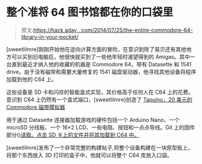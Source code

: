 # 整个准将 64 图书馆都在你的口袋里

> 原文:[https://hack aday . com/2014/07/25/the-entire-commodore-64-library-in-your-pocket/](https://hackaday.com/2014/07/25/the-entire-commodore-64-library-in-your-pocket/)

[sweetlilmre]刚刚开始他在逆向计算方面的冒险，在意识到除了易贝还有其他地方可以买到旧电脑后，他很快就买到了一些他年轻时渴望得到的 Amigas。其中一台直到最近才纳入他的收藏的机器是 Commodore 64，带有 Datasette 和 1541 drive。由于没有磁带和需要大量修复的 1541 磁盘驱动器，他寻找其他设备将程序加载到他的 C64 上。

这些设备是 SD 卡和闪存的智能盒式实现，其价格高于任何人在 C64 上的花费。意识到 C64 上仍然有一个盒式端口，[sweetlilmre]创造了 [Tapuino，20 美元的 Commodore 磁带模拟器](http://hackaday.io/project/1985-Tapuino%2C-the-%2420-C64-Tape-Emulator)

用于通过 Datasette 连接器加载游戏的硬件包括一个 Arduino Nano、一个 microSD 分线板、一个 16×2 LCD、一些电阻、按钮和一点点导线。Git 上的固件部分([)读取。点击 SD 卡上的文件并将其加载到 C64 中。](https://github.com/sweetlilmre/tapuino)

[sweetlilmre]发布了一个非常完整的构建帖子,将整个设备构建在一块原型板上，将那个东西放入 3D 打印的盒子中，他就可以将整个 C64 库放入口袋。